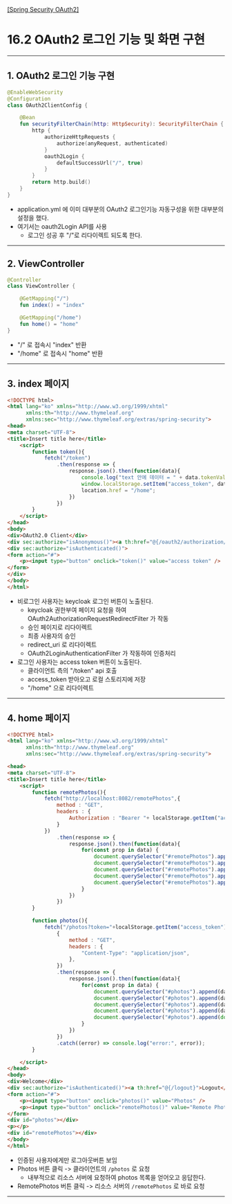 <nav>
    <a href="../.." target="_blank">[Spring Security OAuth2]</a>
</nav>

# 16.2 OAuth2 로그인 기능 및 화면 구현

---

## 1. OAuth2 로그인 기능 구현
```kotlin
@EnableWebSecurity
@Configuration
class OAuth2ClientConfig {

    @Bean
    fun securityFilterChain(http: HttpSecurity): SecurityFilterChain {
        http {
            authorizeHttpRequests {
                authorize(anyRequest, authenticated)
            }
            oauth2Login {
                defaultSuccessUrl("/", true)
            }
        }
        return http.build()
    }
}
```
- application.yml 에 이미 대부분의 OAuth2 로그인기능 자동구성을 위한 대부분의 설정을 했다.
- 여기서는 oauth2Login API를 사용
  - 로그인 성공 후 "/"로 리다이렉트 되도록 한다.

---

## 2. ViewController
```kotlin
@Controller
class ViewController {

    @GetMapping("/")
    fun index() = "index"

    @GetMapping("/home")
    fun home() = "home"
}
```
- "/" 로 접속시 "index" 반환
- "/home" 로 접속시 "home" 반환

---

## 3. index 페이지
```html
<!DOCTYPE html>
<html lang="ko" xmlns="http://www.w3.org/1999/xhtml"
      xmlns:th="http://www.thymeleaf.org"
      xmlns:sec="http://www.thymeleaf.org/extras/spring-security">
<head>
<meta charset="UTF-8">
<title>Insert title here</title>
    <script>
        function token(){
            fetch("/token")
                .then(response => {
                    response.json().then(function(data){
                        console.log("text 안에 데이터 = " + data.tokenValue);
                        window.localStorage.setItem("access_token", data.tokenValue);
                        location.href = "/home";
                    })
                })
        }
    </script>
</head>
<body>
<div>OAuth2.0 Client</div>
<div sec:authorize="isAnonymous()"><a th:href="@{/oauth2/authorization/keycloak}">Login</a></div>
<div sec:authorize="isAuthenticated()">
<form action="#">
    <p><input type="button" onclick="token()" value="access token" />
</form>
</div>
</body>
</html>
```
- 비로그인 사용자는 keycloak 로그인 버튼이 노출된다.
  - keycloak 권한부여 페이지 요청을 하여 OAuth2AuthorizationRequestRedirectFilter 가 작동
  - 승인 페이지로 리다이렉트
  - 최종 사용자의 승인
  - redirect_uri 로 리다이렉트
  - OAuth2LoginAuthenticationFilter 가 작동하여 인증처리
- 로그인 사용자는 access token 버튼이 노출된다.
  - 클라이언트 측의 "/token" api 호출
  - access_token 받아오고 로컬 스토리지에 저장
  - "/home" 으로 리다이렉트

---

## 4. home 페이지
```html
<!DOCTYPE html>
<html lang="ko" xmlns="http://www.w3.org/1999/xhtml"
      xmlns:th="http://www.thymeleaf.org"
      xmlns:sec="http://www.thymeleaf.org/extras/spring-security">

<head>
<meta charset="UTF-8">
<title>Insert title here</title>
    <script>
        function remotePhotos(){
            fetch("http://localhost:8082/remotePhotos",{
                method : "GET",
                headers : {
                    Authorization : "Bearer "+ localStorage.getItem("access_token")
                }
            })
                .then(response => {
                    response.json().then(function(data){
                        for(const prop in data) {
                            document.querySelector("#remotePhotos").append(data[prop].userId);
                            document.querySelector("#remotePhotos").append(data[prop].photoId);
                            document.querySelector("#remotePhotos").append(data[prop].photoTitle);
                            document.querySelector("#remotePhotos").append(data[prop].photoDescription);
                            document.querySelector("#remotePhotos").append(document.createElement('br'));
                        }
                    })
                })
        }

        function photos(){
            fetch("/photos?token="+localStorage.getItem("access_token"),
                {
                    method : "GET",
                    headers : {
                        "Content-Type": "application/json",
                    },
                })
                .then(response => {
                    response.json().then(function(data){
                        for(const prop in data) {
                            document.querySelector("#photos").append(data[prop].userId).append(" ");
                            document.querySelector("#photos").append(data[prop].photoId).append(" ");
                            document.querySelector("#photos").append(data[prop].photoTitle).append(" ");
                            document.querySelector("#photos").append(data[prop].photoDescription).append(" ");
                            document.querySelector("#photos").append(document.createElement('br'));
                        }
                    })
                })
                .catch((error) => console.log("error:", error));
        }

    </script>
</head>
<body>
<div>Welcome</div>
<div sec:authorize="isAuthenticated()"><a th:href="@{/logout}">Logout</a></div>
<form action="#">
    <p><input type="button" onclick="photos()" value="Photos" />
    <p><input type="button" onclick="remotePhotos()" value="Remote Photos" />
</form>
<div id="photos"></div>
<p></p>
<div id="remotePhotos"></div>
</body>
</html>
```
- 인증된 사용자에게만 로그아웃버튼 보임
- Photos 버튼 클릭 -> 클라이언트의 `/photos` 로 요청
  - 내부적으로 리소스 서버에 요청하여 photos 목록을 얻어오고 응답한다.
- RemotePhotos 버튼 클릭 -> 리소스 서버의 `/remotePhotos` 로 바로 요청

---
